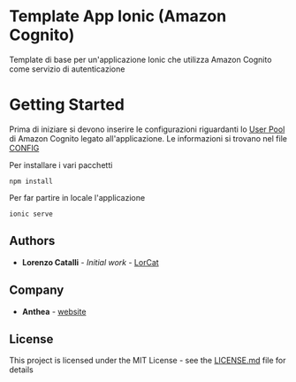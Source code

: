 # Template App Ionic (Amazon Cognito)

Template di base per un'applicazione Ionic che utilizza Amazon Cognito come servizio di autenticazione

# Getting Started

Prima di iniziare si devono inserire le configurazioni riguardanti lo [User Pool](https://docs.aws.amazon.com/cognito/latest/developerguide/cognito-user-identity-pools.html)
di Amazon Cognito legato all'applicazione. Le informazioni si trovano nel file [CONFIG](/src/CONFIG/CONFIG.ts) 

Per installare i vari pacchetti
```
npm install
```
Per far partire in locale l'applicazione
```
ionic serve
```

## Authors

* **Lorenzo Catalli** - *Initial work* - [LorCat](https://github.com/LorCat9)

## Company

* **Anthea** - [website](http://www.gruppoanthea.it)

## License

This project is licensed under the MIT License - see the [LICENSE.md](LICENSE.md) file for details

